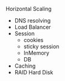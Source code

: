 Horizontal Scaling
- DNS resolving
- Load Balancer
- Session
  - cookies
  - sticky session
  - InMemory
  - DB
- Caching
- RAID Hard Disk
